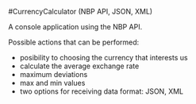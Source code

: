 #CurrencyCalculator (NBP API, JSON, XML)

A console application using the NBP API.

Possible actions that can be performed:

- posibility to choosing the currency that interests us
- calculate the average exchange rate
- maximum deviations
- max and min values
- two options for receiving data format: JSON, XML 
